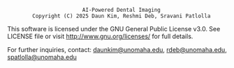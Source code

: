                             AI-Powered Dental Imaging
            Copyright (C) 2025 Daun Kim, Reshmi Deb, Sravani Patlolla

This software is licensed under the GNU General Public License v3.0.
See LICENSE file or visit http://www.gnu.org/licenses/ for full details.

For further inquiries, contact: daunkim@unomaha.edu, rdeb@unomaha.edu, spatlolla@unomaha.edu
